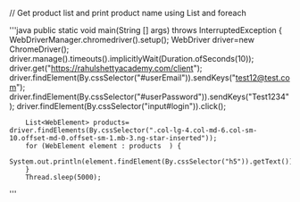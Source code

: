 // Get product list and print product name using List and foreach

'''java
 public static  void main(String [] args) throws InterruptedException {
        WebDriverManager.chromedriver().setup();
        WebDriver driver=new ChromeDriver();
        driver.manage().timeouts().implicitlyWait(Duration.ofSeconds(10));
        driver.get("https://rahulshettyacademy.com/client");
        driver.findElement(By.cssSelector("#userEmail")).sendKeys("test12@test.com");
        driver.findElement(By.cssSelector("#userPassword")).sendKeys("Test1234");
        driver.findElement(By.cssSelector("input#login")).click();

        List<WebElement> products= driver.findElements(By.cssSelector(".col-lg-4.col-md-6.col-sm-10.offset-md-0.offset-sm-1.mb-3.ng-star-inserted"));
        for (WebElement element : products  ) {
            System.out.println(element.findElement(By.cssSelector("h5")).getText());
        }
        Thread.sleep(5000);
'''
